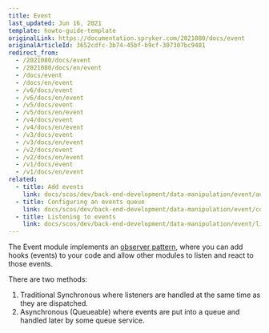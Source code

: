 ```yaml
---
title: Event
last_updated: Jun 16, 2021
template: howto-guide-template
originalLink: https://documentation.spryker.com/2021080/docs/event
originalArticleId: 3652cdfc-3b74-45bf-b9cf-307307bc9481
redirect_from:
  - /2021080/docs/event
  - /2021080/docs/en/event
  - /docs/event
  - /docs/en/event
  - /v6/docs/event
  - /v6/docs/en/event
  - /v5/docs/event
  - /v5/docs/en/event
  - /v4/docs/event
  - /v4/docs/en/event
  - /v3/docs/event
  - /v3/docs/en/event
  - /v2/docs/event
  - /v2/docs/en/event
  - /v1/docs/event
  - /v1/docs/en/event
related:
  - title: Add events
    link: docs/scos/dev/back-end-development/data-manipulation/event/add-events.html
  - title: Configuring an events queue
    link: docs/scos/dev/back-end-development/data-manipulation/event/configuring-an-events-queue.html
  - title: Listening to events
    link: docs/scos/dev/back-end-development/data-manipulation/event/listening-to-events.html
---
```


The Event module implements an [observer pattern](https://en.wikipedia.org/wiki/Observer_pattern), where you can add hooks (events) to your code and allow other modules to listen and react to those events.

There are two methods:
1. Traditional Synchronous where listeners are handled at the same time as they are dispatched.
2. Asynchronous (Queueable) where events are put into a queue and handled later by some queue service.
